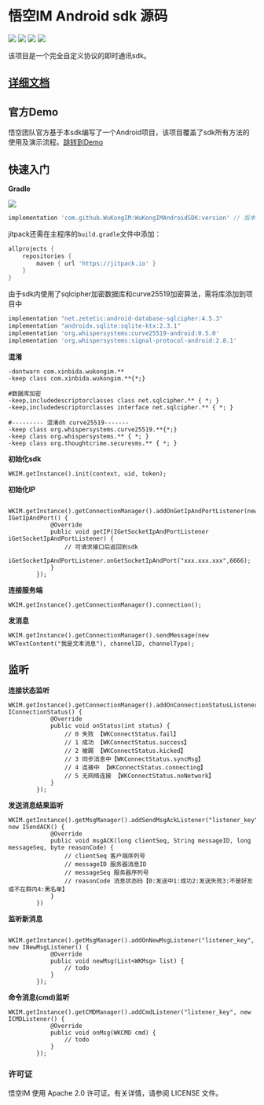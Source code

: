 # 悟空IM Android sdk 源码
![](https://img.shields.io/badge/platform-android-blue.svg)  ![](https://img.shields.io/badge/compileSdkVersion-33-blue.svg) ![](https://img.shields.io/badge/minSdkVersion-19-blue.svg) ![](https://img.shields.io/hexpm/l/plug.svg)

该项目是一个完全自定义协议的即时通讯sdk。

## [详细文档](https://githubim.com/sdk/android.html "文档")

## 官方Demo
悟空团队官方基于本sdk编写了一个Android项目，该项目覆盖了sdk所有方法的使用及演示流程。[跳转到Demo](https://github.com/TangSengDaoDao/TangSengDaoDaoAndroid)

## 快速入门

**Gradle**

[![](https://jitpack.io/v/WuKongIM/WuKongIMAndroidSDK.svg)](https://jitpack.io/#WuKongIM/WuKongIMAndroidSDK)

```groovy
implementation 'com.github.WuKongIM:WuKongIMAndroidSDK:version' // 版本号请看上面
```

jitpack还需在主程序的`build.gradle`文件中添加：

```groovy
allprojects {
    repositories {
        maven { url 'https://jitpack.io' }
    }
}
```

由于sdk内使用了sqlcipher加密数据库和curve25519加密算法，需将库添加到项目中
```groovy
implementation "net.zetetic:android-database-sqlcipher:4.5.3"
implementation "androidx.sqlite:sqlite-ktx:2.3.1"
implementation 'org.whispersystems:curve25519-android:0.5.0'
implementation 'org.whispersystems:signal-protocol-android:2.8.1'
```

**混淆**
```
-dontwarn com.xinbida.wukongim.**
-keep class com.xinbida.wukongim.**{*;}

#数据库加密
-keep,includedescriptorclasses class net.sqlcipher.** { *; }
-keep,includedescriptorclasses interface net.sqlcipher.** { *; }

#--------- 混淆dh curve25519-------
-keep class org.whispersystems.curve25519.**{*;}
-keep class org.whispersystems.** { *; }
-keep class org.thoughtcrime.securesms.** { *; }
```

**初始化sdk**
```
WKIM.getInstance().init(context, uid, token);
```
**初始化IP**
```
 WKIM.getInstance().getConnectionManager().addOnGetIpAndPortListener(new IGetIpAndPort() {
            @Override
            public void getIP(IGetSocketIpAndPortListener iGetSocketIpAndPortListener) {
                // 可请求接口后返回到sdk
                iGetSocketIpAndPortListener.onGetSocketIpAndPort("xxx.xxx.xxx",6666);
            }
        });
```
**连接服务端**
```
WKIM.getInstance().getConnectionManager().connection();
```

**发消息**
```
WKIM.getInstance().getConnectionManager().sendMessage(new WKTextContent("我是文本消息"), channelID, channelType);
```

## 监听
**连接状态监听**
```
WKIM.getInstance().getConnectionManager().addOnConnectionStatusListener("listener_key",new IConnectionStatus() {
            @Override
            public void onStatus(int status) {
                // 0 失败 【WKConnectStatus.fail】
                // 1 成功 【WKConnectStatus.success】
                // 2 被踢 【WKConnectStatus.kicked】
                // 3 同步消息中【WKConnectStatus.syncMsg】
                // 4 连接中 【WKConnectStatus.connecting】
                // 5 无网络连接 【WKConnectStatus.noNetwork】
            }
        });
```
**发送消息结果监听**
```
WKIM.getInstance().getMsgManager().addSendMsgAckListener("listener_key", new ISendACK() {
            @Override
            public void msgACK(long clientSeq, String messageID, long messageSeq, byte reasonCode) {
                // clientSeq 客户端序列号
                // messageID 服务器消息ID
                // messageSeq 服务器序列号
                // reasonCode 消息状态码【0:发送中1:成功2:发送失败3:不是好友或不在群内4:黑名单】
            }
        })
 ```
**监听新消息**
```
 WKIM.getInstance().getMsgManager().addOnNewMsgListener("listener_key", new INewMsgListener() {
            @Override
            public void newMsg(List<WKMsg> list) {
                // todo 
            }
        });
```
**命令消息(cmd)监听**
```
WKIM.getInstance().getCMDManager().addCmdListener("listener_key", new ICMDListener() {
            @Override
            public void onMsg(WKCMD cmd) {
                // todo
            }
        });
```
### 许可证
悟空IM 使用 Apache 2.0 许可证。有关详情，请参阅 LICENSE 文件。